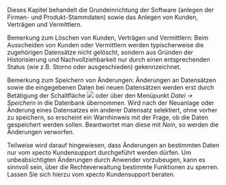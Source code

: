 Dieses Kapitel behandelt die Grundeinrichtung der Software (anlegen der Firmen- und Produkt-Stammdaten) sowie das Anlegen von Kunden, Verträgen und Vermittlern.

Bemerkung zum Löschen von Kunden, Verträgen und Vermittlern: Beim Ausscheiden von Kunden oder Vermittlern werden typischerweise die zugehörigen Datensätze nicht gelöscht, sondern aus Gründen der Historisierung und Nachvollziehbarkeit nur durch einen entsprechenden Status (wie z.B. Storno oder ausgeschieden) gekennzeichnet.

Bemerkung zum Speichern von Änderungen: Änderungen an Datensätzen sowie die eingegebenen Daten bei neuen Datensätzen werden erst durch Betätigung der Schaltfläche ![](http://xpecto.github.io/docs/img/img013.png) oder über den Menüpunkt *Datei → Speichern* in die Datenbank übernommen. Wird nach der Neuanlage oder Änderung eines Datensatzes ein anderer Datensatz selektiert, ohne vorher zu speichern, so erscheint ein Warnhinweis mit der Frage, ob die Daten gespeichert werden sollen. Beantwortet man diese mit *Nein*, so werden die Änderungen verworfen.

Teilweise wird darauf hingewiesen, dass Änderungen an bestimmten Daten nur vom xpecto Kundensupport durchgeführt werden dürfen. Um unbeabsichtigten Änderungen durch Anwender vorzubeugen, kann es sinnvoll sein, über die Rechteverwaltung bestimmte Funktionen zu sperren. Lassen Sie sich hierzu vom xpecto Kundensupport beraten.
